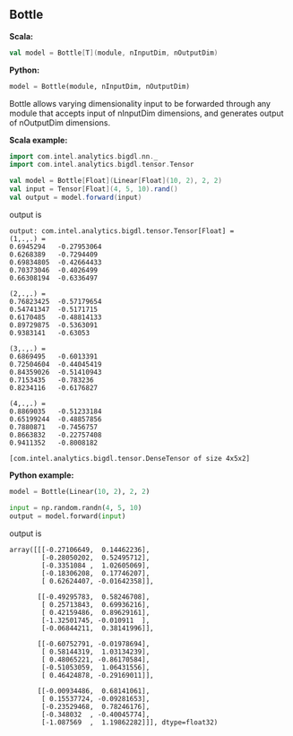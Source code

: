 ## Bottle ##

**Scala:**
```scala
val model = Bottle[T](module, nInputDim, nOutputDim)
```
**Python:**
```python
model = Bottle(module, nInputDim, nOutputDim)
```

Bottle allows varying dimensionality input to be forwarded through any module that accepts input of nInputDim dimensions, and generates output of nOutputDim dimensions.

**Scala example:**
```scala
import com.intel.analytics.bigdl.nn._
import com.intel.analytics.bigdl.tensor.Tensor

val model = Bottle[Float](Linear[Float](10, 2), 2, 2)
val input = Tensor[Float](4, 5, 10).rand()
val output = model.forward(input)
```
output is
```
output: com.intel.analytics.bigdl.tensor.Tensor[Float] = 
(1,.,.) =
0.6945294	-0.27953064	
0.6268389	-0.7294409	
0.69834805	-0.42664433	
0.70373046	-0.4026499	
0.66308194	-0.6336497	

(2,.,.) =
0.76823425	-0.57179654	
0.54741347	-0.5171715	
0.6170485	-0.48814133	
0.89729875	-0.5363091	
0.9383141	-0.63053	

(3,.,.) =
0.6869495	-0.6013391	
0.72504604	-0.44045419	
0.84359026	-0.51410943	
0.7153435	-0.783236	
0.8234116	-0.6176827	

(4,.,.) =
0.8869035	-0.51233184	
0.65199244	-0.48857856	
0.7880871	-0.7456757	
0.8663832	-0.22757408	
0.9411352	-0.8008182	

[com.intel.analytics.bigdl.tensor.DenseTensor of size 4x5x2]
```

**Python example:**
```python
model = Bottle(Linear(10, 2), 2, 2)

input = np.random.randn(4, 5, 10)
output = model.forward(input)
```
output is
```
array([[[-0.27106649,  0.14462236],
        [-0.28050202,  0.52495712],
        [-0.3351084 ,  1.02605069],
        [-0.18306208,  0.17746207],
        [ 0.62624407, -0.01642358]],

       [[-0.49295783,  0.58246708],
        [ 0.25713843,  0.69936216],
        [ 0.42159486,  0.89629161],
        [-1.32501745, -0.010911  ],
        [-0.06844211,  0.38141996]],

       [[-0.60752791, -0.01978694],
        [ 0.58144319,  1.03134239],
        [ 0.48065221, -0.86170584],
        [-0.51053059,  1.06431556],
        [ 0.46424878, -0.29169011]],

       [[-0.00934486,  0.68141061],
        [ 0.15537724, -0.09281653],
        [-0.23529468,  0.78246176],
        [-0.348032  , -0.40045774],
        [-1.087569  ,  1.19862282]]], dtype=float32)
```
